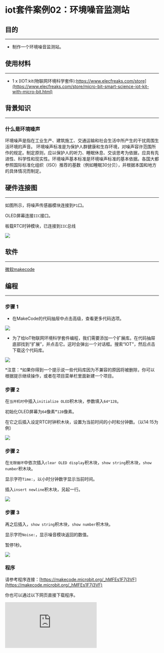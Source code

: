 ﻿---
sidebar_position: 8
---


# iot套件案例02：环境噪音监测站

## 目的
---

- 制作一个环境噪音监测站。

## 使用材料
---

- 1 x [IOT:kit(物联网环境科学套件):https://www.elecfreaks.com/store](https://www.elecfreaks.com/store/micro-bit-smart-science-iot-kit-with-micro-bit.html)

## 背景知识
---

### 什么是环境噪声

环境噪声是指在工业生产、建筑施工、交通运输和社会生活中所产生的干扰周围生活环境的声音。
环境噪声标准是为保护人群健康和生存环境，对噪声容许范围所作的规定。制定原则，应以保护人的听力、睡眠休息、交谈思考为依据，应具有先进性、科学性和现实性。环境噪声基本标准是环境噪声标准的基本依据。各国大都参照国际标准化组织（ISO）推荐的基数（例如睡眠30分贝），并根据本国和地方的具体情况而制定。

## 硬件连接图
---

如图所示，将噪声传感器模块连接到`P1`口。

OLED屏幕连接`IIC`接口。

板载RTC时钟模块，已连接到`IIC`总线

![](https://wiki-media-ef.oss-cn-hongkong.aliyuncs.com/docs/microbit/wisdom-life/microbit-smart-science-iot-kit/images/case_02_01.png)

## 软件
---

[微软makecode](https://makecode.microbit.org/#)

## 编程
---

### 步骤 1
- 在MakeCode的代码抽屉中点击高级，查看更多代码选项。

![](https://wiki-media-ef.oss-cn-hongkong.aliyuncs.com/docs/microbit/wisdom-life/microbit-smart-science-iot-kit/images/iot_bit_11.png)

- 为了给IoT物联网环境科学套件编程，我们需要添加一个扩展库。在代码抽屉底部找到“扩展”，并点击它。这时会弹出一个对话框。搜索“IOT"，然后点击下载这个代码库。

![](https://wiki-media-ef.oss-cn-hongkong.aliyuncs.com/docs/microbit/wisdom-life/microbit-smart-science-iot-kit/images/iot_bit_12.png)

*注意：*如果你得到一个提示说一些代码库因为不兼容的原因将被删除，你可以根据提示继续操作，或者在项目菜单栏里面新建一个项目。

### 步骤 2

在`当开机时`中插入`initialize OLED`积木块，参数填入`64*128`。

初始化OLED屏幕为`64`像素*`128`像素。

在它之后插入设定RTC时钟积木块，设置为当前时间的小时和分钟数。（以14:15为例）

![](https://wiki-media-ef.oss-cn-hongkong.aliyuncs.com/docs/microbit/wisdom-life/microbit-smart-science-iot-kit/images/case_02_02.png)

### 步骤 2

在`无限循环`中依次插入`clear OLED display`积木块，`show string`积木块，`show number`积木块。

显示字符`Time:`，以小时分钟数字显示当前时间。

插入`insert newline`积木块，另起一行。

![](https://wiki-media-ef.oss-cn-hongkong.aliyuncs.com/docs/microbit/wisdom-life/microbit-smart-science-iot-kit/images/case_02_03.png)

### 步骤 3
再之后插入，`show string`积木块，`show number`积木块。

显示字符`Noise:`，显示噪音模块返回的数值。

暂停1秒。

![](https://wiki-media-ef.oss-cn-hongkong.aliyuncs.com/docs/microbit/wisdom-life/microbit-smart-science-iot-kit/images/case_02_04.png)
### 程序

请参考程序连接：[https://makecode.microbit.org/_hMFEs1F7j3VF](https://makecode.microbit.org/_hMFEs1F7j3VF)

你也可以通过以下网页直接下载程序。

<div
    style={{
        position: 'relative',
        paddingBottom: '60%',
        overflow: 'hidden',
    }}
>
    <iframe
        src="https://makecode.microbit.org/_hMFEs1F7j3VF"
        frameborder="0"
        sandbox="allow-popups allow-forms allow-scripts allow-same-origin"
        style={{
            position: 'absolute',
            width: '100%',
            height: '100%',
        }}
    />
</div>

### 现象
---
每秒钟都会显示当前环境的噪音分贝数。

## 思考
---

如何统计一分钟内平均分贝数。

## 常见问题
---
## 相关阅读
---
